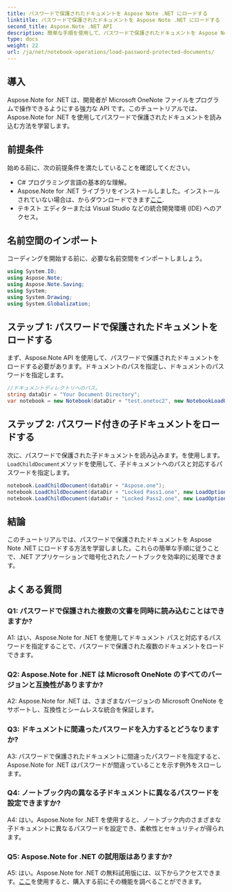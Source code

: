 ```yaml
---
title: パスワードで保護されたドキュメントを Aspose Note .NET にロードする
linktitle: パスワードで保護されたドキュメントを Aspose Note .NET にロードする
second_title: Aspose.Note .NET API
description: 簡単な手順を使用して、パスワードで保護されたドキュメントを Aspose Note .NET に安全にロードする方法を学びます。暗号化によりデータの機密性を確保します。
type: docs
weight: 22
url: /ja/net/notebook-operations/load-password-protected-documents/
---
```

## 導入

Aspose.Note for .NET は、開発者が Microsoft OneNote ファイルをプログラムで操作できるようにする強力な API です。このチュートリアルでは、Aspose.Note for .NET を使用してパスワードで保護されたドキュメントを読み込む方法を学習します。

## 前提条件

始める前に、次の前提条件を満たしていることを確認してください。

- C# プログラミング言語の基本的な理解。
-  Aspose.Note for .NET ライブラリをインストールしました。インストールされていない場合は、からダウンロードできます[ここ](https://releases.aspose.com/note/net/).
- テキスト エディターまたは Visual Studio などの統合開発環境 (IDE) へのアクセス。

## 名前空間のインポート

コーディングを開始する前に、必要な名前空間をインポートしましょう。

```csharp
using System.IO;
using Aspose.Note;
using Aspose.Note.Saving;
using System;
using System.Drawing;
using System.Globalization;
```

## ステップ 1: パスワードで保護されたドキュメントをロードする

まず、Aspose.Note API を使用して、パスワードで保護されたドキュメントをロードする必要があります。ドキュメントのパスを指定し、ドキュメントのパスワードを指定します。

```csharp
//ドキュメントディレクトリへのパス。
string dataDir = "Your Document Directory";
var notebook = new Notebook(dataDir + "test.onetoc2", new NotebookLoadOptions() { DeferredLoading = true });
```

## ステップ 2: パスワード付きの子ドキュメントをロードする

次に、パスワードで保護された子ドキュメントを読み込みます。を使用します。`LoadChildDocument`メソッドを使用して、子ドキュメントへのパスと対応するパスワードを指定します。

```csharp
notebook.LoadChildDocument(dataDir + "Aspose.one");  
notebook.LoadChildDocument(dataDir + "Locked Pass1.one", new LoadOptions() { DocumentPassword = "pass" });
notebook.LoadChildDocument(dataDir + "Locked Pass2.one", new LoadOptions() { DocumentPassword = "pass2" });
```

## 結論

このチュートリアルでは、パスワードで保護されたドキュメントを Aspose Note .NET にロードする方法を学習しました。これらの簡単な手順に従うことで、.NET アプリケーションで暗号化されたノートブックを効率的に処理できます。

## よくある質問

### Q1: パスワードで保護された複数の文書を同時に読み込むことはできますか?

A1: はい、Aspose.Note for .NET を使用してドキュメント パスと対応するパスワードを指定することで、パスワードで保護された複数のドキュメントをロードできます。

### Q2: Aspose.Note for .NET は Microsoft OneNote のすべてのバージョンと互換性がありますか?

A2: Aspose.Note for .NET は、さまざまなバージョンの Microsoft OneNote をサポートし、互換性とシームレスな統合を保証します。

### Q3: ドキュメントに間違ったパスワードを入力するとどうなりますか?

A3: パスワードで保護されたドキュメントに間違ったパスワードを指定すると、Aspose.Note for .NET はパスワードが間違っていることを示す例外をスローします。

### Q4: ノートブック内の異なる子ドキュメントに異なるパスワードを設定できますか?

A4: はい。Aspose.Note for .NET を使用すると、ノートブック内のさまざまな子ドキュメントに異なるパスワードを設定でき、柔軟性とセキュリティが得られます。

### Q5: Aspose.Note for .NET の試用版はありますか?

 A5: はい。Aspose.Note for .NET の無料試用版には、以下からアクセスできます。[ここ](https://releases.aspose.com/)を使用すると、購入する前にその機能を調べることができます。